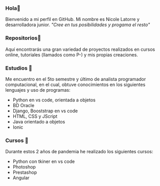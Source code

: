 ### Hola👋 
Bienvenido a mi perfil en GitHub. 
Mi nombre es Nicole Latorre y desarrolladora junior.
*"Cree en tus posibilidades y progama el resto"*

### Repositorios🚀
Aquí encontrarás una gran variedad de proyectos realizados en cursos online, tutoriales (llamados como P-) y mis propias creaciones.  

### Estudios 🌱
Me encuentro en el 5to semestre y último de analista programador computacional, en el cual, obtuve conocimientos en los siguientes  lenguajes y  uso de programas:
- Python en vs code, orientada a objetos
- BD Oracle
- Django, Booststrap en vs code
- HTML, CSS y JScript
- Java orientado a objetos
- Ionic

### Cursos 📖
Durante estos 2 años de pandemia he realizado los siguientes cursos:

- Python con tkiner en vs code 
- Photoshop
- Prestashop
- Angular



<!--
**Nicole9206/Nicole9206** is a ✨ _special_ ✨ repository because its `README.md` (this file) appears on your GitHub profile.

Here are some ideas to get you started:

- 🔭 I’m currently working on ...
- 🌱 I’m currently learning ...
- 👯 I’m looking to collaborate on ...
- 🤔 I’m looking for help with ...
- 💬 Ask me about ...
- 📫 How to reach me: ...
- 😄 Pronouns: ...
- ⚡ Fun fact: ...
-->
